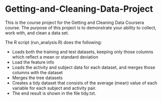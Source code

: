 # Getting-and-Cleaning-Data-Project

This is the course project for the Getting and Cleaning Data Coursera course. 
The purpose of this project is to demonstrate your ability to collect, work with, and clean a data set. 

The R script (run_analysis.R) does the following:

* Loads both the training and test datasets, keeping only those columns which reflect a mean or standard deviation
* Load the feature info
* Loads the activity and subject data for each dataset, and merges those columns with the dataset
* Merges the tree datasets
* Creates a tidy dataset that consists of the average (mean) value of each variable for each subject and activity pair.
* The end result is shown in the file tidy.txt.

